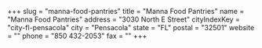 +++
slug = "manna-food-pantries"
title = "Manna Food Pantries"
name = "Manna Food Pantries"
address = "3030 North E Street"
cityIndexKey = "city-fl-pensacola"
city = "Pensacola"
state = "FL"
postal = "32501"
website = ""
phone = "850 432-2053"
fax = ""
+++

